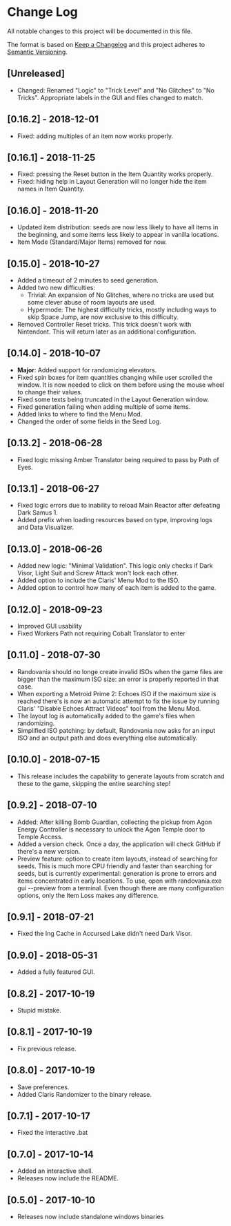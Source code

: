 # Change Log
All notable changes to this project will be documented in this file.

The format is based on [Keep a Changelog](https://keepachangelog.com/en/1.0.0/)
and this project adheres to [Semantic Versioning](https://semver.org/spec/v2.0.0.html).

## [Unreleased]
- Changed: Renamed "Logic" to "Trick Level" and "No Glitches" to "No Tricks". Appropriate labels in the GUI and files
changed to match.

## [0.16.2] - 2018-12-01
- Fixed: adding multiples of an item now works properly.

## [0.16.1] - 2018-11-25
- Fixed: pressing the Reset button in the Item Quantity works properly.
- Fixed: hiding help in Layout Generation will no longer hide the item names in Item Quantity.

## [0.16.0] - 2018-11-20
- Updated item distribution: seeds are now less likely to have all items in the beginning, and some items less likely to appear in vanilla locations.
- Item Mode (Standard/Major Items) removed for now.

## [0.15.0] - 2018-10-27
- Added a timeout of 2 minutes to seed generation.
- Added two new difficulties:
  - Trivial: An expansion of No Glitches, where no tricks are used but some clever abuse of room layouts are used.
  - Hypermode: The highest difficulty tricks, mostly including ways to skip Space Jump, are now exclusive to this difficulty.
- Removed Controller Reset tricks. This trick doesn't work with Nintendont. This will return later as an additional configuration.

## [0.14.0] - 2018-10-07
- **Major**: Added support for randomizing elevators. 
- Fixed spin boxes for item quantities changing while user scrolled the window.
It is now needed to click on them before using the mouse wheel to change their values.
- Fixed some texts being truncated in the Layout Generation window.
- Fixed generation failing when adding multiple of some items.
- Added links to where to find the Menu Mod.
- Changed the order of some fields in the Seed Log.  

## [0.13.2] - 2018-06-28
- Fixed logic missing Amber Translator being required to pass by Path of Eyes.

## [0.13.1] - 2018-06-27
- Fixed logic errors due to inability to reload Main Reactor after defeating Dark Samus 1.
- Added prefix when loading resources based on type, improving logs and Data Visualizer.

## [0.13.0] - 2018-06-26
- Added new logic: "Minimal Validation". This logic only checks if Dark Visor, Light Suit and Screw Attack won't lock each other.
- Added option to include the Claris' Menu Mod to the ISO.
- Added option to control how many of each item is added to the game.

## [0.12.0] - 2018-09-23
- Improved GUI usability
- Fixed Workers Path not requiring Cobalt Translator to enter

## [0.11.0] - 2018-07-30
- Randovania should no longe create invalid ISOs when the game files are bigger than the maximum ISO size: an error is properly reported in that case.
- When exporting a Metroid Prime 2: Echoes ISO if the maximum size is reached there's is now an automatic attempt to fix the issue by running Claris' "Disable Echoes Attract Videos" tool from the Menu Mod.
- The layout log is automatically added to the game's files when randomizing.
- Simplified ISO patching: by default, Randovania now asks for an input ISO and an output path and does everything else automatically.

## [0.10.0] - 2018-07-15
- This release includes the capability to generate layouts from scratch and these to the game, skipping the entire searching step!

## [0.9.2] - 2018-07-10
- Added: After killing Bomb Guardian, collecting the pickup from Agon Energy Controller is necessary to unlock the Agon Temple door to Temple Access.
- Added a version check. Once a day, the application will check GitHub if there's a new version.
- Preview feature: option to create item layouts, instead of searching for seeds. This is much more CPU friendly and faster than searching for seeds, but is currently experimental: generation is prone to errors and items concentrated in early locations. To use, open with randovania.exe gui --preview from a terminal. Even though there are many configuration options, only the Item Loss makes any difference.


## [0.9.1] - 2018-07-21
- Fixed the Ing Cache in Accursed Lake didn't need Dark Visor.

## [0.9.0] - 2018-05-31
- Added a fully featured GUI.

## [0.8.2] - 2017-10-19
- Stupid mistake.

## [0.8.1] - 2017-10-19
- Fix previous release.

## [0.8.0] - 2017-10-19
- Save preferences.
- Added Claris Randomizer to the binary release.

## [0.7.1] - 2017-10-17
- Fixed the interactive .bat

## [0.7.0] - 2017-10-14
- Added an interactive shell.
- Releases now include the README.

## [0.5.0] - 2017-10-10
- Releases now include standalone windows binaries
